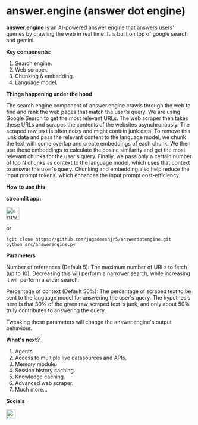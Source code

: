 # answer.engine (answer dot engine)

**answer.engine** is an AI-powered answer engine that answers users' queries by crawling the web in real time. It is built on top of google search and gemini.

**Key components:**
1. Search engine.
2. Web scraper.
3. Chunking & embedding.
4. Language model.

**Things happening under the hood**

The search engine component of answer.engine crawls through the web to find and rank the web pages that match the user's query. We are using Google Search to get the most relevant URLs. The web scraper then takes these URLs and scrapes the contents of the websites asynchronously. The scraped raw text is often noisy and might contain junk data. To remove this junk data and pass the relevant content to the language model, we chunk the text with some overlap and create embeddings of each chunk. We then use these embeddings to calculate the cosine similarity and get the most relevant chunks for the user's query. Finally, we pass only a certain number of top N chunks as context to the language model, which uses that context to answer the user's query. Chunking and embedding also help reduce the input prompt tokens, which enhances the input prompt cost-efficiency.

**How to use this**

**streamlit app:** 

<a href="https://answerdotengine.streamlit.app/" target="_blank">
  <img src="https://drive.google.com/uc?export=view&id=1KDxCwWOzvi7JftyOd1LWHhFFtzgNbVhO" alt="answer.engine" width="35" height="35">
</a>


or


```
!git clone https://github.com/jagadeeshjr5/answerdotengine.git
python src/answerengine.py
```

**Parameters**

Number of references (Default 5): The maximum number of URLs to fetch (up to 10). Decreasing this will perform a narrower search, while increasing it will perform a wider search.

Percentage of context (Default 50%): The percentage of scraped text to be sent to the language model for answering the user's query. The hypothesis here is that 30% of the given raw scraped text is junk, and only about 50% truly contributes to answering the query.


Tweaking these parameters will change the answer.engine's output behaviour.


**What's next?**

1. Agents
2. Access to multiple live datasources and APIs.
3. Memory module.
4. Session history caching.
5. Knowledge caching.
6. Advanced web scraper.
7. Much more...

**Socials**

<a href="https://www.linkedin.com/in/jagadeeshreddyjr5" target="_blank">
  <img src="https://drive.google.com/uc?export=view&id=1pV2htPGXsvMXONeFv_qdyHMkn_TgYp5U" alt="LinkedIn" width="25" height="25">
</a>
